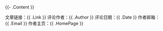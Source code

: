 
{{- .Content }}

文章链接：{{ .Link }}
评论作者：{{ .Author }}
评论日期：{{ .Date }}
作者邮箱：{{ .Email }}
作者主页：{{ .HomePage }}
